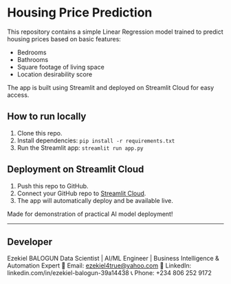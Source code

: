 # Housing Price Prediction

This repository contains a simple Linear Regression model trained to predict housing prices based on basic features:

- Bedrooms
- Bathrooms
- Square footage of living space
- Location desirability score

The app is built using Streamlit and deployed on Streamlit Cloud for easy access.

## How to run locally

1. Clone this repo.
2. Install dependencies: `pip install -r requirements.txt`
3. Run the Streamlit app: `streamlit run app.py`

## Deployment on Streamlit Cloud

1. Push this repo to GitHub.
2. Connect your GitHub repo to [Streamlit Cloud](https://streamlit.io/cloud).
3. The app will automatically deploy and be available live.

Made for demonstration of practical AI model deployment!

---

## Developer

Ezekiel BALOGUN
Data Scientist | AI/ML Engineer | Business Intelligence & Automation Expert
📧 Email: ezekiel4true@yahoo.com
🔗 LinkedIn: linkedin.com/in/ezekiel-balogun-39a14438
📞 Phone: +234 806 252 9172
